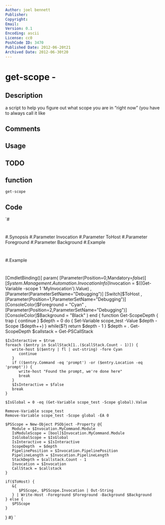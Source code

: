 ```yaml
---
Author: joel bennett
Publisher: 
Copyright: 
Email: 
Version: 0.1
Encoding: ascii
License: cc0
PoshCode ID: 3470
Published Date: 2012-06-20t21
Archived Date: 2012-06-30t20
---
```


# get-scope - 

## Description

a script to help you figure out what scope you are in “right now” (you have to always call it like

## Comments



## Usage



## TODO



## function

`get-scope`

## Code

`#
 #
 #.Synopsis 
 #.Parameter Invocation
 #.Parameter ToHost
 #.Parameter Foreground
 #.Parameter Background
 #.Example
 #
 #.Example
 #
 
 [CmdletBinding()]
 param(
    [Parameter(Position=0,Mandatory=$false)]
    [System.Management.Automation.InvocationInfo]$Invocation = $((Get-Variable -scope 1 'MyInvocation').Value)
 ,
    [Parameter(ParameterSetName="Debugging")]
    [Switch]$ToHost
 ,
    [Parameter(Position=1,ParameterSetName="Debugging")]
    [ConsoleColor]$Foreground = "Cyan"
 ,
    [Parameter(Position=2,ParameterSetName="Debugging")]
    [ConsoleColor]$Background = "Black"
 )
 end {
    function Get-ScopeDepth {
       trap { continue }
       $depth = 0
       do {
         Set-Variable scope_test -Value $depth -Scope ($depth++)
       } while($?)
       return $depth - 1
    }
    $depth = . Get-ScopeDepth
    $callstack = Get-PSCallStack
    
 	$IsInteractive = $true
    foreach ($entry in $callStack[1..($callStack.Count - 1)]) {
       write-host $($entry | fl | out-string) -fore Cyan
          continue
       }
       if (($entry.Command -eq 'prompt') -or ($entry.Location -eq 'prompt')) {
          write-host "Found the prompt, we're done here"
          break
       }
       $IsInteractive = $false
       break
    }
    
    $IsGlobal = 0 -eq (Get-Variable scope_test -Scope global).Value
 
    Remove-Variable scope_test
    Remove-Variable scope_test -Scope global -EA 0
 
    $PSScope = New-Object PSObject -Property @{ 
       Module = $Invocation.MyCommand.Module
       IsModuleScope = [bool]$Invocation.MyCommand.Module
       IsGlobalScope = $IsGlobal
       IsInteractive = $IsInteractive
       ScopeDepth  = $depth
       PipelinePosition = $Invocation.PipelinePosition
       PipelineLength = $Invocation.PipelineLength
       StackDepth = $callstack.Count - 1
       Invocation = $Invocation
       CallStack = $callstack
    }
    
    if($ToHost) {
       &{
          $PSScope, $PSScope.Invocation | Out-String 
       } | Write-Host -Foreground $Foreground -Background $Background
    } else {
       $PSScope
    }
 }
 #}
`

